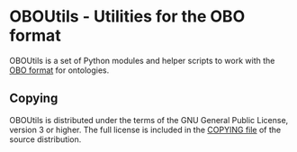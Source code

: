 OBOUtils - Utilities for the OBO format
=======================================

OBOUtils is a set of Python modules and helper scripts to work with the
[OBO format](http://owlcollab.github.io/oboformat/doc/obo-syntax.html)
for ontologies.


Copying
-------
OBOUtils is distributed under the terms of the GNU General Public
License, version 3 or higher. The full license is included in the
[COPYING file](COPYING) of the source distribution.
